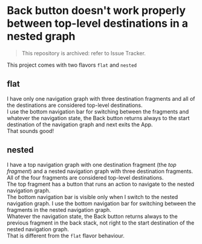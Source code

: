 Back button doesn't work properly between top-level destinations in a nested graph
==================================================================================

> This repository is archived: refer to Issue Tracker.

This project comes with two flavors `flat` and `nested`

## flat

I have only one navigation graph with three destination fragments and all of the
destinations are considered top-level destinations.  
I use the bottom navigation bar for switching between the fragments and
whatever the navigation state, the Back button returns always to the start
destination of the navigation graph and next exits the App.  
That sounds good!

## nested

I have a top navigation graph with one destination fragment (the _top
fragment_) and a nested navigation graph with three destination fragments.  
All of the four fragments are considered top-level destinations.  
The top fragment has a button that runs an action to navigate to the nested
navigation graph.  
The bottom navigation bar is visible only when I switch to the nested navigation
graph. I use the bottom navigation bar for switching between the fragments in
the nested navigation graph.  
Whatever the navigation state, the Back button returns always to the previous
fragment in the back stack, not right to the start destination of the nested
navigation graph.  
That is different from the `flat` flavor behaviour.
